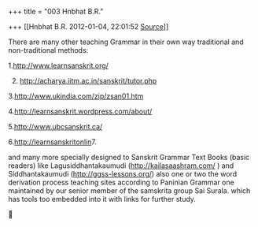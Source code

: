 +++
title = "003 Hnbhat B.R."

+++
[[Hnbhat B.R.	2012-01-04, 22:01:52 [Source](https://groups.google.com/g/bvparishat/c/RW56BgKtf4M)]]



There are many other teaching Grammar in their own way traditional and non-traditional methods:

1.<http://www.learnsanskrit.org/>

  
2. <http://acharya.iitm.ac.in/sanskrit/tutor.php>  

  

3.<http://www.ukindia.com/zip/zsan01.htm>

  

4.<http://learnsanskrit.wordpress.com/about/>

  

5.<http://www.ubcsanskrit.ca/>

  

6.[http://learnsanskritonlin](http://learnsanskritonline.com/)7.

  

and many more specially designed to Sanskrit Grammar Text Books (basic readers) like Lagusiddhantakaumudi (<http://kailasaashram.com/> ) and Siddhantakaumudi (<http://ggss-lessons.org/>) also one or two the word derivation process teaching sites according to Paninian Grammar one maintained by our senior member of the samskrita group Sai Surala. which has tools too embedded into it with links for further study.



